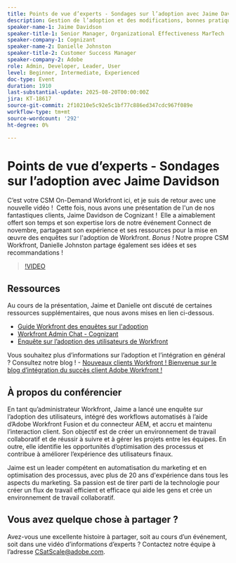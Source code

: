 ```yaml
---
title: Points de vue d’experts - Sondages sur l’adoption avec Jaime Davidson
description: Gestion de l’adoption et des modifications, bonnes pratiques, automatisation des workflows (tout s’adapte parfaitement puisque la session traite des enquêtes d’adoption, de l’optimisation et des processus de mise à l’échelle)
speaker-name-1: Jaime Davidson
speaker-title-1: Senior Manager, Organizational Effectiveness MarTech
speaker-company-1: Cognizant
speaker-name-2: Danielle Johnston
speaker-title-2: Customer Success Manager
speaker-company-2: Adobe
role: Admin, Developer, Leader, User
level: Beginner, Intermediate, Experienced
doc-type: Event
duration: 1910
last-substantial-update: 2025-08-20T00:00:00Z
jira: KT-18617
source-git-commit: 2f10210e5c92e5c1bf77c886ed347cdc967f089e
workflow-type: tm+mt
source-wordcount: '292'
ht-degree: 0%

---
```



# Points de vue d’experts - Sondages sur l’adoption avec Jaime Davidson

C’est votre CSM On-Demand Workfront ici, et je suis de retour avec une nouvelle vidéo !  Cette fois, nous avons une présentation de l&#39;un de nos fantastiques clients, Jaime Davidson de Cognizant !  Elle a aimablement offert son temps et son expertise lors de notre événement Connect de novembre, partageant son expérience et ses ressources pour la mise en œuvre des enquêtes sur l&#39;adoption de Workfront. *Bonus !* Notre propre CSM Workfront, Danielle Johnston partage également ses idées et ses recommandations !

>[!VIDEO](https://video.tv.adobe.com/v/3469952/?learn=on&enablevpops&captions=fre_fr)

## Ressources

Au cours de la présentation, Jaime et Danielle ont discuté de certaines ressources supplémentaires, que nous avons mises en lien ci-dessous.

* [Guide Workfront des enquêtes sur l&#39;adoption](https://cdn.experience.workfront.com/Training/Guides/Customer+Success+at+Scale/Workfront+Guide+to+Adoption+Surveys)
* [Workfront Admin Chat - Cognizant](https://cdn.experience.workfront.com/Training/Guides/Customer+Success+at+Scale/Workfront+-+Admin+Chat+20231113+final+GBC)
* [Enquête sur l’adoption des utilisateurs de Workfront](https://cdn.experience.workfront.com/Training/Guides/Customer+Success+at+Scale/Workfront+User+Adoption+Survey+2022+final_Admin+chat)

Vous souhaitez plus d’informations sur l’adoption et l’intégration en général ? Consultez notre blog ! - [ Nouveaux clients Workfront ! Bienvenue sur le blog d’intégration du succès client Adobe Workfront !](https://experienceleaguecommunities.adobe.com/t5/workfront-blogs/new-workfront-customers-welcome-to-the-adobe-workfront-customer/ba-p/635927?profile.language=fr)

## À propos du conférencier

En tant qu’administrateur Workfront, Jaime a lancé une enquête sur l’adoption des utilisateurs, intégré des workflows automatisés à l’aide d’Adobe Workfront Fusion et du connecteur AEM, et accru et maintenu l’interaction client. Son objectif est de créer un environnement de travail collaboratif et de réussir à suivre et à gérer les projets entre les équipes. En outre, elle identifie les opportunités d’optimisation des processus et contribue à améliorer l’expérience des utilisateurs finaux.

Jaime est un leader compétent en automatisation du marketing et en optimisation des processus, avec plus de 20 ans d&#39;expérience dans tous les aspects du marketing. Sa passion est de tirer parti de la technologie pour créer un flux de travail efficient et efficace qui aide les gens et crée un environnement de travail collaboratif.

## Vous avez quelque chose à partager ?

Avez-vous une excellente histoire à partager, soit au cours d’un événement, soit dans une vidéo d’informations d’experts ? Contactez notre équipe à l’adresse [CSatScale@adobe.com](mailto:CSatScale@adobe.com).

